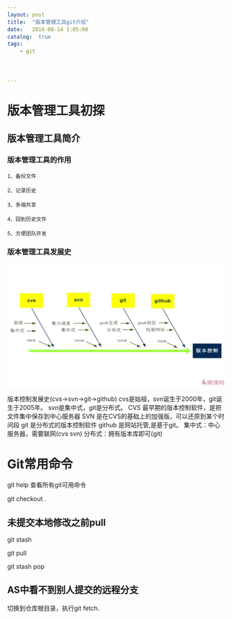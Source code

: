 ```yaml
---
layout: post
title:  "版本管理工具git介绍"
date:   2016-08-14 1:05:00
catalog:  true
tags:
    - git
       
   
   
---
```


# 版本管理工具初探

## 版本管理工具简介

### 版本管理工具的作用
    1、备份文件
      
    2、记录历史
    
    3、多端共享

    4、回到历史文件

    5、方便团队开发
    
### 版本管理工具发展史

![image](images/git/5790ffa50001660b12800720.jpg)

版本控制发展史(cvs->svn->git->github)
cvs是始祖，svn诞生于2000年，git诞生于2005年。
svn是集中式，git是分布式。
CVS 最早期的版本控制软件，是把文件集中保存到中心服务器
SVN 是在CVS的基础上的加强版，可以还原到某个时间段
git 是分布式的版本控制软件
github 是网站托管,是基于git。
集中式：中心服务器，需要联网(cvs svn)
分布式：拥有版本库即可(git)

# Git常用命令

git help  查看所有git可用命令

git checkout .  

## 未提交本地修改之前pull

git stash

git pull

git stash pop

## AS中看不到别人提交的远程分支

切换到仓库根目录，执行git fetch.

